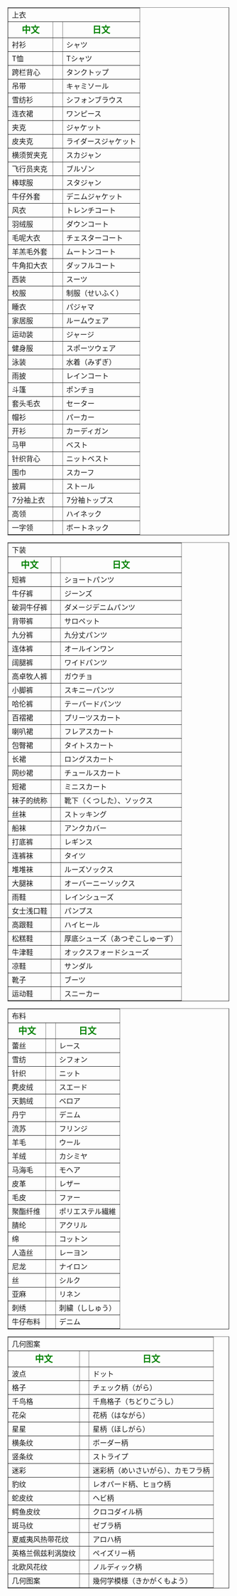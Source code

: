 <table align="center" border="1" cellpadding="1" cellspacing="1" style="width: 500px;">
	<tbody>
    <tr>
			<td colspan="3">
				上衣</td>
		</tr>
		<tr>
			<td style="text-align: center;">
				<span style="font-size:20px;"><span style="color:#008000;"><strong>中文</strong></span></span></td>
			<td>
				&nbsp;</td>
			<td style="text-align: center;">
				<span style="font-size:20px;"><span style="color:#008000;"><strong>日文</strong></span></span></td>
		</tr>
		<tr>
			<td>
				<span style="font-size:16px;">衬衫&nbsp;</span></td>
			<td>
				&nbsp;</td>
			<td>
				<span style="font-size:16px;">シャツ</span></td>
		</tr>
		<tr>
			<td>
				<span style="font-size:16px;">T恤&nbsp;</span></td>
			<td>
				&nbsp;</td>
			<td>
				<span style="font-size:16px;">Tシャツ</span></td>
		</tr>
		<tr>
			<td>
				<span style="font-size:16px;">跨栏背心&nbsp;</span></td>
			<td>
				&nbsp;</td>
			<td>
				<span style="font-size:16px;">タンクトップ</span></td>
		</tr>
		<tr>
			<td>
				<span style="font-size:16px;">吊带&nbsp;</span></td>
			<td>
				&nbsp;</td>
			<td>
				<span style="font-size:16px;">キャミソール</span></td>
		</tr>
		<tr>
			<td>
				<span style="font-size:16px;">雪纺衫&nbsp;</span></td>
			<td>
				&nbsp;</td>
			<td>
				<span style="font-size:16px;">シフォンブラウス　</span></td>
		</tr>
		<tr>
			<td>
				<span style="font-size:16px;">连衣裙&nbsp;</span></td>
			<td>
				&nbsp;</td>
			<td>
				<span style="font-size:16px;">ワンピース</span></td>
		</tr>
		<tr>
			<td>
				<span style="font-size:16px;">夹克&nbsp;</span></td>
			<td>
				&nbsp;</td>
			<td>
				<span style="font-size:16px;">ジャケット</span></td>
		</tr>
		<tr>
			<td>
				<span style="font-size:16px;">皮夹克&nbsp;</span></td>
			<td>
				&nbsp;</td>
			<td>
				<span style="font-size:16px;">ライダースジャケット</span></td>
		</tr>
		<tr>
			<td>
				<span style="font-size:16px;">横须贺夹克&nbsp;</span></td>
			<td>
				&nbsp;</td>
			<td>
				<span style="font-size:16px;">スカジャン</span></td>
		</tr>
		<tr>
			<td>
				<span style="font-size:16px;">飞行员夹克</span></td>
			<td>
				&nbsp;</td>
			<td>
				<span style="font-size:16px;">ブルゾン</span></td>
		</tr>
		<tr>
			<td>
				<span style="font-size:16px;">棒球服</span></td>
			<td>
				&nbsp;</td>
			<td>
				<span style="font-size:16px;">スタジャン</span></td>
		</tr>
		<tr>
			<td>
				<span style="font-size:16px;">牛仔外套&nbsp;</span></td>
			<td>
				&nbsp;</td>
			<td>
				<span style="font-size:16px;">デニムジャケット</span></td>
		</tr>
		<tr>
			<td>
				<span style="font-size:16px;">风衣&nbsp;</span></td>
			<td>
				&nbsp;</td>
			<td>
				<span style="font-size:16px;">トレンチコート</span></td>
		</tr>
		<tr>
			<td>
				<span style="font-size:16px;">羽绒服&nbsp;</span></td>
			<td>
				&nbsp;</td>
			<td>
				<span style="font-size:16px;">ダウンコート</span></td>
		</tr>
		<tr>
			<td>
				<span style="font-size:16px;">毛呢大衣&nbsp;</span></td>
			<td>
				&nbsp;</td>
			<td>
				<span style="font-size:16px;">チェスターコート</span></td>
		</tr>
		<tr>
			<td>
				<span style="font-size:16px;">羊羔毛外套&nbsp;</span></td>
			<td>
				&nbsp;</td>
			<td>
				<span style="font-size:16px;">ムートンコート</span></td>
		</tr>
		<tr>
			<td>
				<span style="font-size:16px;">牛角扣大衣</span></td>
			<td>
				&nbsp;</td>
			<td>
				<span style="font-size:16px;">ダッフルコート</span></td>
		</tr>
		<tr>
			<td>
				<span style="font-size:16px;">西装　</span></td>
			<td>
				&nbsp;</td>
			<td>
				<span style="font-size:16px;">スーツ</span></td>
		</tr>
		<tr>
			<td>
				<span style="font-size:16px;">校服　</span></td>
			<td>
				&nbsp;</td>
			<td>
				<span style="font-size:16px;">制服（せいふく）</span></td>
		</tr>
		<tr>
			<td>
				<span style="font-size:16px;">睡衣　</span></td>
			<td>
				&nbsp;</td>
			<td>
				<span style="font-size:16px;">パジャマ</span></td>
		</tr>
		<tr>
			<td>
				<span style="font-size:16px;">家居服　</span></td>
			<td>
				&nbsp;</td>
			<td>
				<span style="font-size:16px;">ルームウェア</span></td>
		</tr>
		<tr>
			<td>
				<span style="font-size:16px;">运动装</span></td>
			<td>
				&nbsp;</td>
			<td>
				<span style="font-size:16px;">ジャージ</span></td>
		</tr>
		<tr>
			<td>
				<span style="font-size:16px;">健身服</span></td>
			<td>
				&nbsp;</td>
			<td>
				<span style="font-size:16px;">スポーツウェア</span></td>
		</tr>
		<tr>
			<td>
				<span style="font-size:16px;">泳装　</span></td>
			<td>
				&nbsp;</td>
			<td>
				<span style="font-size:16px;">水着（みずぎ）</span></td>
		</tr>
		<tr>
			<td>
				<span style="font-size:16px;">雨披</span></td>
			<td>
				&nbsp;</td>
			<td>
				<span style="font-size:16px;">レインコート</span></td>
		</tr>
		<tr>
			<td>
				<span style="font-size:16px;">斗篷</span></td>
			<td>
				&nbsp;</td>
			<td>
				<span style="font-size:16px;">ポンチョ</span></td>
		</tr>
		<tr>
			<td>
				<span style="font-size:16px;">套头毛衣&nbsp;</span></td>
			<td>
				&nbsp;</td>
			<td>
				<span style="font-size:16px;">セーター</span></td>
		</tr>
		<tr>
			<td>
				<span style="font-size:16px;">帽衫</span></td>
			<td>
				&nbsp;</td>
			<td>
				<span style="font-size:16px;">パーカー　　</span></td>
		</tr>
		<tr>
			<td>
				<span style="font-size:16px;">开衫　</span></td>
			<td>
				&nbsp;</td>
			<td>
				<span style="font-size:16px;">カーディガン　</span></td>
		</tr>
		<tr>
			<td>
				<span style="font-size:16px;">马甲</span></td>
			<td>
				&nbsp;</td>
			<td>
				<span style="font-size:16px;">ベスト</span></td>
		</tr>
		<tr>
			<td>
				<span style="font-size:16px;">针织背心&nbsp;</span></td>
			<td>
				&nbsp;</td>
			<td>
				<span style="font-size:16px;">ニットベスト</span></td>
		</tr>
		<tr>
			<td>
				<span style="font-size:16px;">围巾&nbsp;</span></td>
			<td>
				&nbsp;</td>
			<td>
				<span style="font-size:16px;">スカーフ</span></td>
		</tr>
		<tr>
			<td>
				<span style="font-size:16px;">披肩</span></td>
			<td>
				&nbsp;</td>
			<td>
				<span style="font-size:16px;">ストール</span></td>
		</tr>
		<tr>
			<td>
				<span style="font-size:16px;">7分袖上衣</span></td>
			<td>
				&nbsp;</td>
			<td>
				<span style="font-size:16px;">7分袖トップス</span></td>
		</tr>
		<tr>
			<td>
				<span style="font-size:16px;">高领&nbsp;</span></td>
			<td>
				&nbsp;</td>
			<td>
				<span style="font-size:16px;">ハイネック</span></td>
		</tr>
		<tr>
			<td>
				<span style="font-size:16px;">一字领&nbsp;</span></td>
			<td>
				&nbsp;</td>
			<td>
				<span style="font-size:16px;">ボートネック</span></td>
		</tr>
	</tbody>
</table>
<table align="center" border="1" cellpadding="1" cellspacing="1" style="width: 500px;">
	<tbody>
    <tr>
			<td colspan="3">
				下装</td>
		</tr>
		<tr>
			<td style="text-align: center;">
				<span style="font-size:20px;"><span style="color:#008000;"><strong>中文</strong></span></span></td>
			<td style="text-align: center;">
				&nbsp;</td>
			<td style="text-align: center;">
				<span style="font-size:20px;"><span style="color:#008000;"><strong>日文</strong></span></span></td>
		</tr>
		<tr>
			<td>
				<span style="font-size:16px;">短裤</span></td>
			<td>
				&nbsp;</td>
			<td>
				ショートパンツ</td>
		</tr>
		<tr>
			<td>
				<span style="font-size:16px;">牛仔裤</span></td>
			<td>
				&nbsp;</td>
			<td>
				<span style="font-size:16px;">ジーンズ</span></td>
		</tr>
		<tr>
			<td>
				<span style="font-size:16px;">破洞牛仔裤</span></td>
			<td>
				&nbsp;</td>
			<td>
				<span style="font-size:16px;">ダメージデニムパンツ</span></td>
		</tr>
		<tr>
			<td>
				<span style="font-size:16px;">背带裤</span></td>
			<td>
				&nbsp;</td>
			<td>
				<span style="font-size:16px;">サロペット</span></td>
		</tr>
		<tr>
			<td>
				<span style="font-size:16px;">九分裤&nbsp;</span></td>
			<td>
				&nbsp;</td>
			<td>
				<span style="font-size:16px;">九分丈パンツ　</span></td>
		</tr>
		<tr>
			<td>
				<span style="font-size:16px;">连体裤　</span></td>
			<td>
				&nbsp;</td>
			<td>
				<span style="font-size:16px;">オールインワン</span></td>
		</tr>
		<tr>
			<td>
				<span style="font-size:16px;">阔腿裤　</span></td>
			<td>
				&nbsp;</td>
			<td>
				<span style="font-size:16px;">ワイドパンツ</span></td>
		</tr>
		<tr>
			<td>
				<span style="font-size:16px;">高卓牧人裤</span></td>
			<td>
				&nbsp;</td>
			<td>
				<span style="font-size:16px;">ガウチョ</span></td>
		</tr>
		<tr>
			<td>
				<span style="font-size:16px;">小脚裤</span></td>
			<td>
				&nbsp;</td>
			<td>
				<span style="font-size:16px;">スキニーパンツ</span></td>
		</tr>
		<tr>
			<td>
				<span style="font-size:16px;">哈伦裤&nbsp;</span></td>
			<td>
				&nbsp;</td>
			<td>
				<span style="font-size:16px;">テーパードパンツ　</span></td>
		</tr>
		<tr>
			<td>
				<span style="font-size:16px;">百褶裙　</span></td>
			<td>
				&nbsp;</td>
			<td>
				<span style="font-size:16px;">プリーツスカート　</span></td>
		</tr>
		<tr>
			<td>
				<span style="font-size:16px;">喇叭裙&nbsp;</span></td>
			<td>
				&nbsp;</td>
			<td>
				<span style="font-size:16px;">フレアスカート</span></td>
		</tr>
		<tr>
			<td>
				<span style="font-size:16px;">包臀裙&nbsp;</span></td>
			<td>
				&nbsp;</td>
			<td>
				<span style="font-size:16px;">タイトスカート</span></td>
		</tr>
		<tr>
			<td>
				<span style="font-size:16px;">长裙</span></td>
			<td>
				&nbsp;</td>
			<td>
				<span style="font-size:16px;">ロングスカート　</span></td>
		</tr>
		<tr>
			<td>
				<span style="font-size:16px;">网纱裙&nbsp;</span></td>
			<td>
				&nbsp;</td>
			<td>
				<span style="font-size:16px;">チュールスカート</span></td>
		</tr>
		<tr>
			<td>
				<span style="font-size:16px;">短裙&nbsp;</span></td>
			<td>
				&nbsp;</td>
			<td>
				<span style="font-size:16px;">ミニスカート</span></td>
		</tr>
		<tr>
			<td>
				<span style="font-size:16px;">袜子的统称</span></td>
			<td>
				&nbsp;</td>
			<td>
				<span style="font-size:16px;">靴下（くつした）、ソックス</span></td>
		</tr>
		<tr>
			<td>
				<span style="font-size:16px;">丝袜</span></td>
			<td>
				&nbsp;</td>
			<td>
				<span style="font-size:16px;">ストッキング</span></td>
		</tr>
		<tr>
			<td>
				<span style="font-size:16px;">船袜&nbsp;</span></td>
			<td>
				&nbsp;</td>
			<td>
				<span style="font-size:16px;">アンクカバー</span></td>
		</tr>
		<tr>
			<td>
				<span style="font-size:16px;">打底裤</span></td>
			<td>
				&nbsp;</td>
			<td>
				<span style="font-size:16px;">レギンス</span></td>
		</tr>
		<tr>
			<td>
				<span style="font-size:16px;">连裤袜&nbsp;</span></td>
			<td>
				&nbsp;</td>
			<td>
				<span style="font-size:16px;">タイツ</span></td>
		</tr>
		<tr>
			<td>
				<span style="font-size:16px;">堆堆袜</span></td>
			<td>
				&nbsp;</td>
			<td>
				<span style="font-size:16px;">ルーズソックス</span></td>
		</tr>
		<tr>
			<td>
				<span style="font-size:16px;">大腿袜&nbsp;</span></td>
			<td>
				&nbsp;</td>
			<td>
				<span style="font-size:16px;">オーバーニーソックス</span></td>
		</tr>
		<tr>
			<td>
				<span style="font-size:16px;">雨鞋</span></td>
			<td>
				&nbsp;</td>
			<td>
				<span style="font-size:16px;">レインシューズ</span></td>
		</tr>
		<tr>
			<td>
				<span style="font-size:16px;">女士浅口鞋</span></td>
			<td>
				&nbsp;</td>
			<td>
				<span style="font-size:16px;">パンプス</span></td>
		</tr>
		<tr>
			<td>
				<span style="font-size:16px;">高跟鞋</span></td>
			<td>
				&nbsp;</td>
			<td>
				<span style="font-size:16px;">ハイヒール</span></td>
		</tr>
		<tr>
			<td>
				<span style="font-size:16px;">松糕鞋</span></td>
			<td>
				&nbsp;</td>
			<td>
				<span style="font-size:16px;">厚底シューズ（あつぞこしゅーず）</span></td>
		</tr>
		<tr>
			<td>
				<span style="font-size:16px;">牛津鞋</span></td>
			<td>
				&nbsp;</td>
			<td>
				<span style="font-size:16px;">オックスフォードシューズ</span></td>
		</tr>
		<tr>
			<td>
				<span style="font-size:16px;">凉鞋</span></td>
			<td>
				&nbsp;</td>
			<td>
				<span style="font-size:16px;">サンダル</span></td>
		</tr>
		<tr>
			<td>
				<span style="font-size:16px;">靴子</span></td>
			<td>
				&nbsp;</td>
			<td>
				<span style="font-size:16px;">ブーツ</span></td>
		</tr>
		<tr>
			<td>
				<span style="font-size:16px;">运动鞋　</span></td>
			<td>
				&nbsp;</td>
			<td>
				<span style="font-size:16px;">スニーカー</span></td>
		</tr>
	</tbody>
</table>
<table align="center" border="1" cellpadding="1" cellspacing="1" style="width: 500px;">
	<tbody>
		<tr>
			<td colspan="3">
				布料</td>
		</tr>
		<tr>
			<td style="text-align: center;">
				<span style="font-size:20px;"><span style="color:#008000;"><strong>中文</strong></span></span></td>
			<td style="text-align: center;">
				&nbsp;</td>
			<td style="text-align: center;">
				<span style="font-size:20px;"><span style="color:#008000;"><strong>日文</strong></span></span></td>
		</tr>
		<tr>
			<td>
				<span style="font-size:16px;">蕾丝&nbsp;</span></td>
			<td>
				&nbsp;</td>
			<td>
				<span style="font-size:16px;">レース</span></td>
		</tr>
		<tr>
			<td>
				<span style="font-size:16px;">雪纺&nbsp;</span></td>
			<td>
				&nbsp;</td>
			<td>
				<span style="font-size:16px;">シフォン</span></td>
		</tr>
		<tr>
			<td>
				<span style="font-size:16px;">针织 　</span></td>
			<td>
				&nbsp;</td>
			<td>
				<span style="font-size:16px;">ニット</span></td>
		</tr>
		<tr>
			<td>
				<span style="font-size:16px;">麂皮绒&nbsp;</span></td>
			<td>
				&nbsp;</td>
			<td>
				<span style="font-size:16px;">スエード</span></td>
		</tr>
		<tr>
			<td>
				<span style="font-size:16px;">天鹅绒&nbsp;</span></td>
			<td>
				&nbsp;</td>
			<td>
				<span style="font-size:16px;">ベロア</span></td>
		</tr>
		<tr>
			<td>
				<span style="font-size:16px;">丹宁</span></td>
			<td>
				&nbsp;</td>
			<td>
				<span style="font-size:16px;">デニム</span></td>
		</tr>
		<tr>
			<td>
				<span style="font-size:16px;">流苏</span></td>
			<td>
				&nbsp;</td>
			<td>
				<span style="font-size:16px;">フリンジ</span></td>
		</tr>
		<tr>
			<td>
				<span style="font-size:16px;">羊毛</span></td>
			<td>
				&nbsp;</td>
			<td>
				<span style="font-size:16px;">ウール</span></td>
		</tr>
		<tr>
			<td>
				<span style="font-size:16px;">羊绒&nbsp;</span></td>
			<td>
				&nbsp;</td>
			<td>
				<span style="font-size:16px;">カシミヤ</span></td>
		</tr>
		<tr>
			<td>
				<span style="font-size:16px;">马海毛&nbsp;</span></td>
			<td>
				&nbsp;</td>
			<td>
				<span style="font-size:16px;">モヘア</span></td>
		</tr>
		<tr>
			<td>
				<span style="font-size:16px;">皮革&nbsp;</span></td>
			<td>
				&nbsp;</td>
			<td>
				<span style="font-size:16px;">レザー</span></td>
		</tr>
		<tr>
			<td>
				<span style="font-size:16px;">毛皮</span></td>
			<td>
				&nbsp;</td>
			<td>
				<span style="font-size:16px;">ファー</span></td>
		</tr>
		<tr>
			<td>
				<span style="font-size:16px;">聚酯纤维&nbsp;</span></td>
			<td>
				&nbsp;</td>
			<td>
				<span style="font-size:16px;">ポリエステル繊維</span></td>
		</tr>
		<tr>
			<td>
				<span style="font-size:16px;">腈纶&nbsp;</span></td>
			<td>
				&nbsp;</td>
			<td>
				<span style="font-size:16px;">アクリル</span></td>
		</tr>
		<tr>
			<td>
				<span style="font-size:16px;">绵 　</span></td>
			<td>
				&nbsp;</td>
			<td>
				<span style="font-size:16px;">コットン</span></td>
		</tr>
		<tr>
			<td>
				<span style="font-size:16px;">人造丝</span></td>
			<td>
				&nbsp;</td>
			<td>
				<span style="font-size:16px;">レーヨン</span></td>
		</tr>
		<tr>
			<td>
				<span style="font-size:16px;">尼龙&nbsp;</span></td>
			<td>
				&nbsp;</td>
			<td>
				<span style="font-size:16px;">ナイロン</span></td>
		</tr>
		<tr>
			<td>
				<span style="font-size:16px;">丝</span></td>
			<td>
				&nbsp;</td>
			<td>
				<span style="font-size:16px;">シルク</span></td>
		</tr>
		<tr>
			<td>
				<span style="font-size:16px;">亚麻&nbsp;</span></td>
			<td>
				&nbsp;</td>
			<td>
				<span style="font-size:16px;">リネン</span></td>
		</tr>
		<tr>
			<td>
				<span style="font-size:16px;">刺绣</span></td>
			<td>
				&nbsp;</td>
			<td>
				<span style="font-size:16px;">刺繍（ししゅう）</span></td>
		</tr>
		<tr>
			<td>
				<span style="font-size:16px;">牛仔布料</span></td>
			<td>
				&nbsp;</td>
			<td>
				<span style="font-size:16px;">デニム</span></td>
		</tr>
</tbody>
</table>
<table align="center" border="1" cellpadding="1" cellspacing="1" style="width: 500px;">
	<tbody>
		<tr>
			<td colspan="3">
				几何图案</td>
		</tr>
		<tr>
			<td style="text-align: center;">
				<span style="font-size:20px;"><span style="color:#008000;"><strong>中文</strong></span></span></td>
			<td style="text-align: center;">
				&nbsp;</td>
			<td style="text-align: center;">
				<span style="font-size:20px;"><span style="color:#008000;"><strong>日文</strong></span></span></td>
		</tr>
		<tr>
			<td>
				<span style="font-size:16px;">波点&nbsp;</span></td>
			<td>
				&nbsp;</td>
			<td>
				<span style="font-size:16px;">ドット</span></td>
		</tr>
		<tr>
			<td>
				<span style="font-size:16px;">格子&nbsp;</span></td>
			<td>
				&nbsp;</td>
			<td>
				<span style="font-size:16px;">チェック柄（がら）</span></td>
		</tr>
		<tr>
			<td>
				<span style="font-size:16px;">千鸟格&nbsp;</span></td>
			<td>
				&nbsp;</td>
			<td>
				<span style="font-size:16px;">千鳥格子（ちどりごうし）</span></td>
		</tr>
		<tr>
			<td>
				<span style="font-size:16px;">花朵&nbsp;</span></td>
			<td>
				&nbsp;</td>
			<td>
				<span style="font-size:16px;">花柄（はながら）</span></td>
		</tr>
		<tr>
			<td>
				<span style="font-size:16px;">星星</span></td>
			<td>
				&nbsp;</td>
			<td>
				<span style="font-size:16px;">星柄（ほしがら）</span></td>
		</tr>
		<tr>
			<td>
				<span style="font-size:16px;">横条纹&nbsp;</span></td>
			<td>
				&nbsp;</td>
			<td>
				<span style="font-size:16px;">ボーダー柄</span></td>
		</tr>
		<tr>
			<td>
				<span style="font-size:16px;">竖条纹&nbsp;</span></td>
			<td>
				&nbsp;</td>
			<td>
				<span style="font-size:16px;">ストライプ</span></td>
		</tr>
		<tr>
			<td>
				<span style="font-size:16px;">迷彩&nbsp;</span></td>
			<td>
				&nbsp;</td>
			<td>
				<span style="font-size:16px;">迷彩柄（めいさいがら）、カモフラ柄</span></td>
		</tr>
		<tr>
			<td>
				<span style="font-size:16px;">豹纹&nbsp;</span></td>
			<td>
				&nbsp;</td>
			<td>
				<span style="font-size:16px;">レオパード柄、ヒョウ柄</span></td>
		</tr>
		<tr>
			<td>
				<span style="font-size:16px;">蛇皮纹&nbsp;</span></td>
			<td>
				&nbsp;</td>
			<td>
				<span style="font-size:16px;">ヘビ柄</span></td>
		</tr>
		<tr>
			<td>
				<span style="font-size:16px;">鳄鱼皮纹&nbsp;</span></td>
			<td>
				&nbsp;</td>
			<td>
				<span style="font-size:16px;">クロコダイル柄</span></td>
		</tr>
		<tr>
			<td>
				<span style="font-size:16px;">斑马纹</span></td>
			<td>
				&nbsp;</td>
			<td>
				<span style="font-size:16px;">ゼブラ柄</span></td>
		</tr>
		<tr>
			<td>
				<span style="font-size:16px;">夏威夷风热带花纹</span></td>
			<td>
				&nbsp;</td>
			<td>
				<span style="font-size:16px;">アロハ柄</span></td>
		</tr>
		<tr>
			<td>
				<span style="font-size:16px;">英格兰佩兹利涡旋纹</span></td>
			<td>
				&nbsp;</td>
			<td>
				<span style="font-size:16px;">ペイズリー柄</span></td>
		</tr>
		<tr>
			<td>
				<span style="font-size:16px;">北欧风花纹</span></td>
			<td>
				&nbsp;</td>
			<td>
				<span style="font-size:16px;">ノルディック柄</span></td>
		</tr>
		<tr>
			<td>
				<span style="font-size:16px;">几何图案</span></td>
			<td>
				&nbsp;</td>
			<td>
				<span style="font-size:16px;">幾何学模様（きかがくもよう）</span></td>
		</tr>
	</tbody>
</table>
